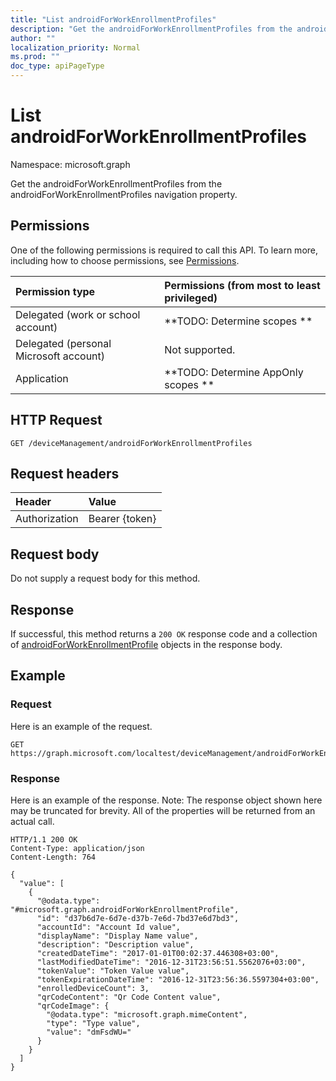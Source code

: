 ```yaml
---
title: "List androidForWorkEnrollmentProfiles"
description: "Get the androidForWorkEnrollmentProfiles from the androidForWorkEnrollmentProfiles navigation property."
author: ""
localization_priority: Normal
ms.prod: ""
doc_type: apiPageType
---
```


# List androidForWorkEnrollmentProfiles

Namespace: microsoft.graph

Get the androidForWorkEnrollmentProfiles from the androidForWorkEnrollmentProfiles navigation property.

## Permissions
One of the following permissions is required to call this API. To learn more, including how to choose permissions, see [Permissions](/concepts/permissions-reference.md).

|Permission type|Permissions (from most to least privileged)|
|:---|:---|
|Delegated (work or school account)|**TODO: Determine scopes **|
|Delegated (personal Microsoft account)|Not supported.|
|Application|**TODO: Determine AppOnly scopes **|

## HTTP Request
<!-- {
  "blockType": "ignored"
}
-->
``` http
GET /deviceManagement/androidForWorkEnrollmentProfiles
```

## Request headers
|Header|Value|
|:---|:---|
|Authorization|Bearer {token}|

## Request body
Do not supply a request body for this method.

## Response
If successful, this method returns a `200 OK` response code and a collection of [androidForWorkEnrollmentProfile](../resources/androidforworkenrollmentprofile.md) objects in the response body.

## Example

### Request
Here is an example of the request.
<!-- {
  "blockType": "request",
  "name": "get_androidforworkenrollmentprofile"
}
-->
``` http
GET https://graph.microsoft.com/localtest/deviceManagement/androidForWorkEnrollmentProfiles
```

### Response
Here is an example of the response. Note: The response object shown here may be truncated for brevity. All of the properties will be returned from an actual call.
<!-- {
  "blockType": "response",
  "truncated": true,
  "@odata.type": "collection(microsoft.graph.androidforworkenrollmentprofile)"
}
-->
``` http
HTTP/1.1 200 OK
Content-Type: application/json
Content-Length: 764

{
  "value": [
    {
      "@odata.type": "#microsoft.graph.androidForWorkEnrollmentProfile",
      "id": "d37b6d7e-6d7e-d37b-7e6d-7bd37e6d7bd3",
      "accountId": "Account Id value",
      "displayName": "Display Name value",
      "description": "Description value",
      "createdDateTime": "2017-01-01T00:02:37.446308+03:00",
      "lastModifiedDateTime": "2016-12-31T23:56:51.5562076+03:00",
      "tokenValue": "Token Value value",
      "tokenExpirationDateTime": "2016-12-31T23:56:36.5597304+03:00",
      "enrolledDeviceCount": 3,
      "qrCodeContent": "Qr Code Content value",
      "qrCodeImage": {
        "@odata.type": "microsoft.graph.mimeContent",
        "type": "Type value",
        "value": "dmFsdWU="
      }
    }
  ]
}
```

